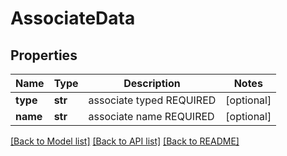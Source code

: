 # AssociateData

## Properties
Name | Type | Description | Notes
------------ | ------------- | ------------- | -------------
**type** | **str** | associate typed REQUIRED | [optional] 
**name** | **str** | associate name REQUIRED | [optional] 

[[Back to Model list]](../README.md#documentation-for-models) [[Back to API list]](../README.md#documentation-for-api-endpoints) [[Back to README]](../README.md)

